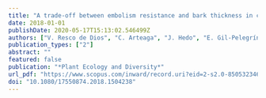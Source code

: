 ```yaml
---
title: "A trade-off between embolism resistance and bark thickness in conifers: are drought and fire adaptations antagonistic?"
date: 2018-01-01
publishDate: 2020-05-17T15:13:02.546499Z
authors: ["V. Resco de Dios", "C. Arteaga", "J. Hedo", "E. Gil-Pelegrín", "J. Voltas"]
publication_types: ["2"]
abstract: ""
featured: false
publication: "*Plant Ecology and Diversity*"
url_pdf: "https://www.scopus.com/inward/record.uri?eid=2-s2.0-85053234619&doi=10.1080%2f17550874.2018.1504238&partnerID=40&md5=805b2d8319be7e90a098df228fbb11c8"
doi: "10.1080/17550874.2018.1504238"
---
```


